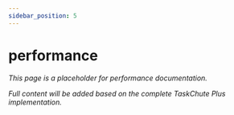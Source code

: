 ```yaml
---
sidebar_position: 5
---
```


# performance

*This page is a placeholder for performance documentation.*

*Full content will be added based on the complete TaskChute Plus implementation.*

